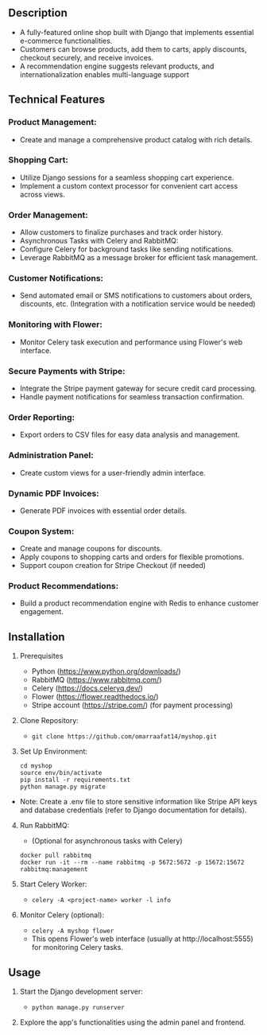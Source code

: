 ## Description
- A fully-featured online shop built with Django that implements essential e-commerce functionalities.
- Customers can browse products, add them to carts, apply discounts, checkout securely, and receive invoices.
- A recommendation engine suggests relevant products, and internationalization enables multi-language support


## Technical Features

### Product Management:
- Create and manage a comprehensive product catalog with rich details.
### Shopping Cart:
- Utilize Django sessions for a seamless shopping cart experience.
- Implement a custom context processor for convenient cart access across views.
### Order Management:
- Allow customers to finalize purchases and track order history.
- Asynchronous Tasks with Celery and RabbitMQ:
- Configure Celery for background tasks like sending notifications.
- Leverage RabbitMQ as a message broker for efficient task management.
### Customer Notifications:
- Send automated email or SMS notifications to customers about orders, discounts, etc. (Integration with a notification service would be needed)
### Monitoring with Flower:
- Monitor Celery task execution and performance using Flower's web interface.
### Secure Payments with Stripe:
- Integrate the Stripe payment gateway for secure credit card processing.
- Handle payment notifications for seamless transaction confirmation.
### Order Reporting:
- Export orders to CSV files for easy data analysis and management.
### Administration Panel:
- Create custom views for a user-friendly admin interface.
### Dynamic PDF Invoices:
- Generate PDF invoices with essential order details.
### Coupon System:
- Create and manage coupons for discounts.
- Apply coupons to shopping carts and orders for flexible promotions.
- Support coupon creation for Stripe Checkout (if needed)
### Product Recommendations:
- Build a product recommendation engine with Redis to enhance customer engagement.




## Installation


1. Prerequisites
   - Python (https://www.python.org/downloads/)
   - RabbitMQ (https://www.rabbitmq.com/)
   - Celery (https://docs.celeryq.dev/)
   - Flower (https://flower.readthedocs.io/)
   - Stripe account (https://stripe.com/) (for payment processing)

2. Clone Repository:
   - `git clone https://github.com/omarraafat14/myshop.git`



3. Set Up Environment:
   ~~~
   cd myshop
   source env/bin/activate
   pip install -r requirements.txt
   python manage.py migrate
   ~~~
- Note: Create a .env file to store sensitive information like Stripe API keys and database credentials (refer to Django documentation for details).


4. Run RabbitMQ:
   - (Optional for asynchronous tasks with Celery)
   ~~~
   docker pull rabbitmq
   docker run -it --rm --name rabbitmq -p 5672:5672 -p 15672:15672 rabbitmq:management
   ~~~

5. Start Celery Worker:
   - `celery -A <project-name> worker -l info`


6. Monitor Celery (optional):
   - `celery -A myshop flower`
   - This opens Flower's web interface (usually at http://localhost:5555) for monitoring Celery tasks.



## Usage

1. Start the Django development server:
   - `python manage.py runserver`

2. Explore the app's functionalities using the admin panel and frontend.